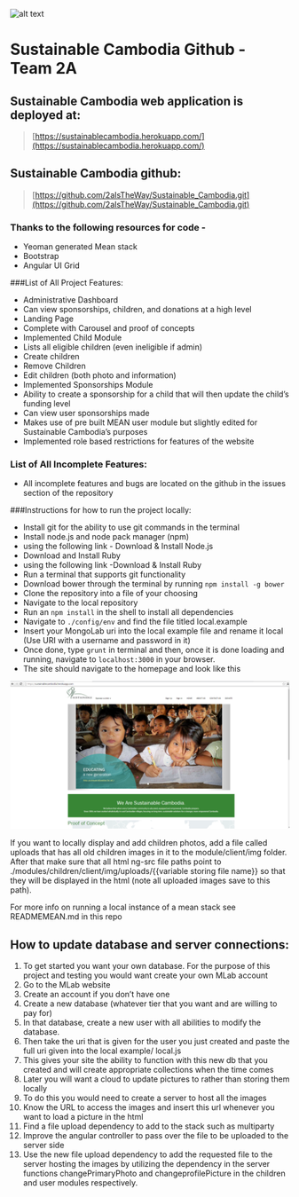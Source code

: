 ﻿
![alt text](http://clubrunner.blob.core.windows.net/00000050081/Images/Stories/SustainableCambodiaHeader.jpg "Logo Title Text 1")



# Sustainable Cambodia Github - Team 2A



## Sustainable Cambodia web application is deployed at:

>[https://sustainablecambodia.herokuapp.com/](https://sustainablecambodia.herokuapp.com/)

## Sustainable Cambodia github:
>[https://github.com/2aIsTheWay/Sustainable_Cambodia.git](https://github.com/2aIsTheWay/Sustainable_Cambodia.git)

### Thanks to the following resources for code -
* Yeoman generated Mean stack
* Bootstrap
* Angular UI Grid

###List of All Project Features:
* Administrative Dashboard
* Can view sponsorships, children, and donations at a high level
* Landing Page
* Complete with Carousel and proof of concepts
* Implemented Child Module
* Lists all eligible children (even ineligible if admin)
* Create children
* Remove Children
* Edit children (both photo and information)
* Implemented Sponsorships Module
* Ability to create a sponsorship for a child that will then update the child’s funding level
* Can view user sponsorships made
* Makes use of pre built MEAN user module but slightly edited for Sustainable Cambodia’s purposes
* Implemented role based restrictions for features of the website

### List of All Incomplete Features:
* All incomplete features and bugs are located on the github in the issues section of the repository

###Instructions for how to run the project locally:
* Install git for the ability to use git commands in the terminal
* Install node.js and node pack manager (npm)
* using the following link - Download & Install Node.js
* Download and Install Ruby
* using the following link -Download & Install Ruby
* Run a terminal that supports git functionality
* Download bower through the terminal by running ```npm install -g bower```
* Clone the repository into a file of your choosing
* Navigate to the local repository
* Run an ```npm install``` in the shell to install all dependencies
* Navigate to ```./config/env``` and find the file titled local.example
* Insert your MongoLab uri into the local example file and rename it local (Use URI with a username and password in it)
* Once done, type ```grunt``` in terminal and then, once it is done loading and running, navigate to ```localhost:3000``` in your browser.
* The site should navigate to the homepage and look like this

![Screenshot](homepage.png "Screenshot of what the homepage should look like")

If you want to locally display and add children photos, add a file called uploads that has all old children images  in it to the module/client/img folder. 
After that make sure that all html ng-src file paths point to ./modules/children/client/img/uploads/{{variable storing file name}}
so that they will be displayed in the html (note all uploaded images save to this path).

For more info on running a local instance of a mean stack see READMEMEAN.md in this repo

## How to update database and server connections:
1. To get started you want your own database. For the purpose of this project and testing you would want create your own MLab account
2. Go to the MLab website
3. Create an account if you don’t have one
4. Create a new database (whatever tier that you want and are willing to pay for)
5. In that database, create a new user with all abilities to modify the database.
6. Then take the uri that is given for the user you just created and paste the full uri given into the local example/ local.js
7. This gives your site the ability to function with this new db that you created and will create appropriate collections when the time comes
8. Later you will want a cloud to update pictures to rather than storing them locally
9. To do this you would need to create a server to host all the images
10. Know the URL to access the images and insert this url whenever you want to load a picture in the html
11. Find a file upload dependency to add to the stack such as multiparty
12. Improve the angular controller to pass over the file to be uploaded to the server side
13. Use the new file upload dependency to add the requested file to the server hosting the images by utilizing the dependency in the server functions changePrimaryPhoto and changeprofilePicture in the children and user modules respectively.
